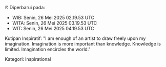 ⏰ Diperbarui pada:
- WIB: Senin, 26 Mei 2025 02.19.53 UTC
- WITA: Senin, 26 Mei 2025 03.19.53 UTC
- WIT: Senin, 26 Mei 2025 04.19.53 UTC

Kutipan Inspiratif:
"I am enough of an artist to draw freely upon my imagination. Imagination is more important than knowledge. Knowledge is limited. Imagination encircles the world."


Kategori: inspirational


